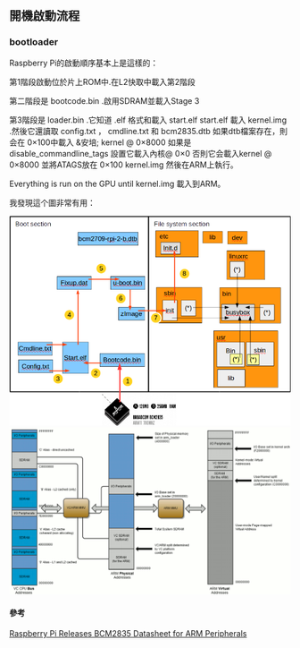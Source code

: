 ## 開機啟動流程

### bootloader
Raspberry Pi的啟動順序基本上是這樣的：

第1階段啟動位於片上ROM中.在L2快取中載入第2階段

第二階段是 bootcode.bin .啟用S​​DRAM並載入Stage 3

第3階段是 loader.bin .它知道 .elf   格式和載入 start.elf start.elf   載入 kernel.img .然後它還讀取 config.txt ， cmdline.txt   和 bcm2835.dtb 如果dtb檔案存在，則会在 0×100中載入   &安培; kernel @ 0×8000 如果是 disable_commandline_tags   設置它載入內核@ 0×0 否則它会載入kernel @ 0×8000   並將ATAGS放在 0×100 kernel.img   然後在ARM上執行。

Everything is run on the GPU until kernel.img   載入到ARM。

我發現這个圖非常有用：

![asd](/documents/images/004.png)
![asd](/documents/images/BCM2835-Memory-Map-Large.png)

#### 參考
[Raspberry Pi Releases BCM2835 Datasheet for ARM Peripherals](https://www.cnx-software.com/2012/02/07/raspberry-pi-releases-bcm2835-datasheet-for-arm-peripherals/) 
